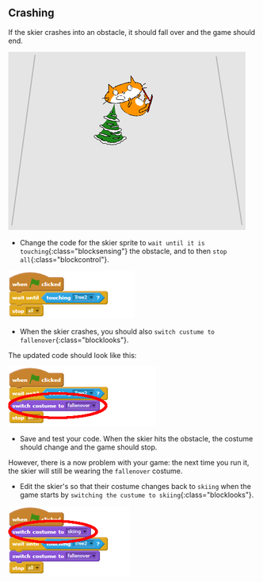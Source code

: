 ## Crashing

If the skier crashes into an obstacle, it should fall over and the game should end.

![skier crashed](images/skier_crash.png)

+ Change the code for the skier sprite to `wait until it is touching`{:class="blocksensing"} the obstacle, and to then `stop all`{:class="blockcontrol"}.

![crash code wait and stop](images/crash_code1.png)

+ When the skier crashes, you should also `switch custume to fallenover`{:class="blocklooks"}.

The updated code should look like this:

![crash code switch costume to fallen](images/crash_code2.png)

+ Save and test your code. When the skier hits the obstacle, the costume should change and the game should stop. 

However, there is a now problem with your game: the next time you run it, the skier will still be wearing the `fallenover` costume.

+ Edit the skier's so that their costume changes back to `skiing` when the game starts by `switching the custume to skiing`{:class="blocklooks"}.

![crash code switch costume to skiing](images/crash_code3.png)
